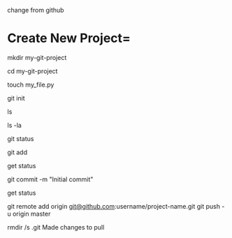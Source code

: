 change from github

# Create New Project=

mkdir my-git-project

cd my-git-project

touch my_file.py

git init

ls

ls -la

git status

git add

get status

git commit -m "Initial commit"

get status

git remote add origin git@github.com:username/project-name.git
git push -u origin master

rmdir /s .git
Made changes to pull 
